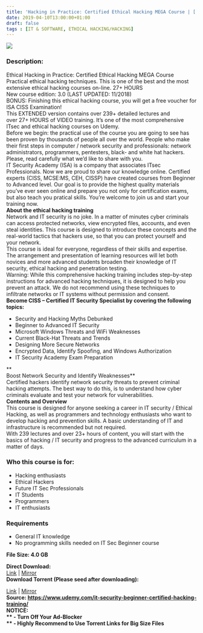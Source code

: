```yaml
---
title: 'Hacking in Practice: Certified Ethical Hacking MEGA Course | [ 194.99$ Course For Free ]'
date: 2019-04-10T13:00:00+01:00
draft: false
tags : [IT & SOFTWARE, ETHICAL HACKING/HACKING]
---
```


[![](https://4.bp.blogspot.com/-ak_ZkPRWHlo/XK3Z8s03VGI/AAAAAAAAByE/yakFVbSON585GhETOK30XLrkQDydky7VACLcBGAs/s640/Hacking-in-Practice-Certified-Ethical-Hacking-MEGA-Course.jpg)](https://4.bp.blogspot.com/-ak_ZkPRWHlo/XK3Z8s03VGI/AAAAAAAAByE/yakFVbSON585GhETOK30XLrkQDydky7VACLcBGAs/s1600/Hacking-in-Practice-Certified-Ethical-Hacking-MEGA-Course.jpg)

  

### Description:

Ethical Hacking in Practice: Certified Ethical Hacking MEGA Course  
Practical ethical hacking techniques. This is one of the best and the most extensive ethical hacking courses on-line. 27+ HOURS  
New course edition: 3.0 (LAST UPDATED: 11/2018)  
BONUS: Finishing this ethical hacking course, you will get a free voucher for ISA CISS Examination!  
This EXTENDED version contains over 239+ detailed lectures and over 27+ HOURS of VIDEO training. It’s one of the most comprehensive ITsec and ethical hacking courses on Udemy.  
Before we begin: the practical use of the course you are going to see has been proven by thousands of people all over the world. People who make their first steps in computer / network security and professionals: network administrators, programmers, pentesters, black- and white hat hackers. Please, read carefully what we’d like to share with you.  
IT Security Academy (ISA) is a company that associates ITsec Professionals. Now we are proud to share our knowledge online. Certified experts (CISS, MCSE:MS, CEH, CISSP) have created courses from Beginner to Advanced level. Our goal is to provide the highest quality materials you’ve ever seen online and prepare you not only for certification exams, but also teach you pratical skills. You’re welcome to join us and start your training now.  
**About the ethical hacking training**  
Network and IT security is no joke. In a matter of minutes cyber criminals can access protected networks, view encrypted files, accounts, and even steal identities. This course is designed to introduce these concepts and the real-world tactics that hackers use, so that you can protect yourself and your network.  
This course is ideal for everyone, regardless of their skills and expertise. The arrangement and presentation of learning resources will let both novices and more advanced students broaden their knowledge of IT security, ethical hacking and penetration testing.  
Warning: While this comprehensive hacking training includes step-by-step instructions for advanced hacking techniques, it is designed to help you prevent an attack. We do not recommend using these techniques to infiltrate networks or IT systems without permission and consent.  
**Become CISS – Certified IT Security Specialist by covering the following topics:**  

*   Security and Hacking Myths Debunked
*   Beginner to Advanced IT Security
*   Microsoft Windows Threats and WiFi Weaknesses
*   Current Black-Hat Threats and Trends
*   Designing More Secure Networks
*   Encrypted Data, Identify Spoofing, and Windows Authorization
*   IT Security Academy Exam Preparation

**  
Boost Network Security and Identify Weaknesses**  
Certified hackers identify network security threats to prevent criminal hacking attempts. The best way to do this, is to understand how cyber criminals evaluate and test your network for vulnerabilities.  
**Contents and Overview**  
This course is designed for anyone seeking a career in IT security / Ethical Hacking, as well as programmers and technology enthusiasts who want to develop hacking and prevention skills. A basic understanding of IT and infrastructure is recommended but not required.  
With 239 lectures and over 23+ hours of content, you will start with the basics of hacking / IT security and progress to the advanced curriculum in a matter of days.  

### Who this course is for:

*   Hacking enthusiasts
*   Ethical Hackers
*   Future IT Sec Professionals
*   IT Students
*   Programmers
*   IT enthusiasts

### Requirements

*   General IT knowledge
*   No programming skills needed on IT Sec Beginner course

**File Size: 4.0 GB**

**Direct Download:**  
[Link](http://oko.sh/HackinginPracticelink1) | [Mirror](http://oko.sh/HackinginPracticelink2)  
**Download Torrent (Please seed after downloading):**  

[Link](http://oko.sh/HackinginPracticetorrent1) | [Mirror](http://oko.sh/HackinginPracticetorrent2)  
**Source: **https://www.udemy.com/it-security-beginner-certified-hacking-training/  
**NOTICE:**  
** - Turn Off Your Ad-Blocker**  
** - Highly Recommend to Use Torrent Links for Big Size Files**
